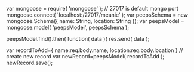 var mongoose = require( 'mongoose' );
// 27017 is default mongo port
mongoose.connect( 'localhost:/27017/meanie' );
var peepsSchema = new  mongoose.Schema({
  name: String,
  location: String
});
var peepsModel = mongoose.model( 'peepsModel', peepsSchema );


peepsModel.find().then( function( data ){
  res.send( data );

var recordToAdd={
name:req.body.name,
location:req.body.location
}
// create new record
var newRecord=peepsModel( recordToAdd );
newRecord.save();
